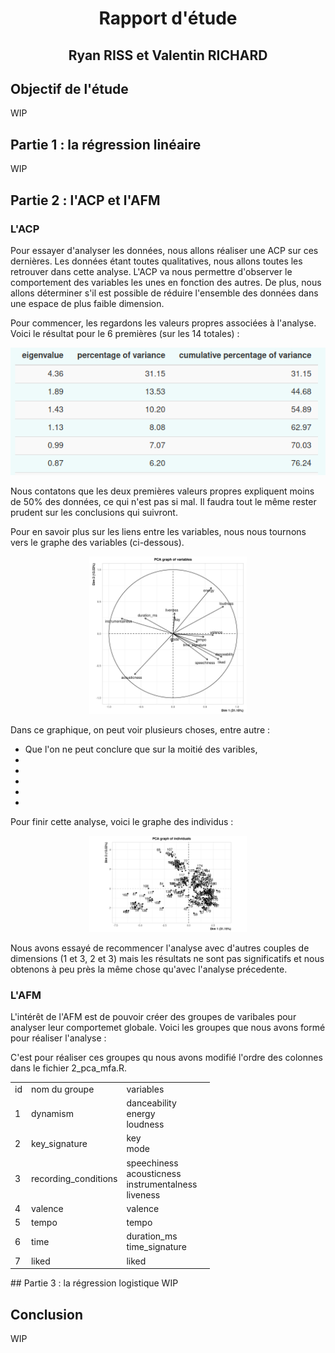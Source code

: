 # <center>Rapport d'étude</center>
## <center>Ryan RISS et Valentin RICHARD</center>

## Objectif de l'étude
WIP


## Partie 1 : la régression linéaire
WIP


## Partie 2 : l'ACP et l'AFM
### L'ACP
Pour essayer d'analyser les données, nous allons réaliser une ACP sur ces dernières. Les données étant toutes qualitatives, nous allons toutes les retrouver dans cette analyse. L'ACP va nous permettre d'observer le comportement des variables les unes en fonction des autres. De plus, nous allons déterminer s'il est possible de réduire l'ensemble des données dans une espace de plus faible dimension. <br>

Pour commencer, les regardons les valeurs propres associées à l'analyse. Voici le résultat pour le 6 premières (sur les 14 totales) :
<center><img src="report_pictures/PCA_Eigenvalues.png"></center>

Nous contatons que les deux premières valeurs propres expliquent moins de 50% des données, ce qui n'est pas si mal. Il faudra tout le même rester prudent sur les conclusions qui suivront.

Pour en savoir plus sur les liens entre les variables, nous nous tournons vers le graphe des variables (ci-dessous).
<center><img src="report_pictures/PCA_graphVar.png" height="50%" width="50%"></center>

Dans ce graphique, on peut voir plusieurs choses, entre autre : 
<ul>
<li>Que l'on ne peut conclure que sur la moitié des varibles,</li>
<li></li>
<li></li>
<li></li>
<li></li>
<li></li>
</ul>

Pour finir cette analyse, voici le graphe des individus :
<center><img src="report_pictures/PCA_graphInd.png" height="50%" width="50%"></center>

Nous avons essayé de recommencer l'analyse avec d'autres couples de dimensions (1 et 3, 2 et 3) mais les résultats ne sont pas significatifs et nous obtenons à peu près la même chose qu'avec l'analyse précedente.

### L'AFM
L'intérêt de l'AFM est de pouvoir créer des groupes de varibales pour analyser leur comportemet globale. Voici les groupes que nous avons formé pour réaliser l'analyse : 
<table>
<tr><b>
   <td>id</td>
   <td>nom du groupe</td>
   <td>variables</td>
</b></tr>
<tr>
   <td>1</td>
   <td>dynamism</td>
   <td>danceability<br>energy<br>loudness</td>
</tr>
<tr>
   <td>2</td>
   <td>key_signature</td>
   <td>key<br>mode</td>
</tr>
<tr>
   <td>3</td>
   <td>recording_conditions</td>
   <td>speechiness<br>acousticness<br>instrumentalness<br>liveness</td>
</tr>
<tr>
   <td>4</td>
   <td>valence</td>
   <td>valence</td>
</tr>
<tr>
   <td>5</td>
   <td>tempo</td>
   <td>tempo</td>
</tr>
<tr>
   <td>6</td>
   <td>time</td>
   <td>duration_ms<br>time_signature<td>
</tr>
<tr>
   <td>7</td>
   <td>liked</td>
   <td>liked</td>
</tr>

C'est pour réaliser ces groupes qu nous avons modifié l'ordre des colonnes dans le fichier 2_pca_mfa.R.

</table>
## Partie 3 : la régression logistique
WIP


## Conclusion
WIP